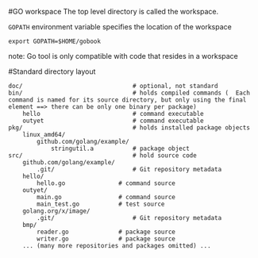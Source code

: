 #GO workspace
The top level directory is called the workspace.

`GOPATH` environment variable specifies the location of the workspace
```shell
export GOPATH=$HOME/gobook
```

note: Go tool is only compatible with code that resides in a workspace

#Standard directory layout
```
doc/                               # optional, not standard
bin/                               # holds compiled commands (  Each command is named for its source directory, but only using the final element ==> there can be only one binary per package)
    hello                          # command executable
    outyet                         # command executable
pkg/                               # holds installed package objects
    linux_amd64/
        github.com/golang/example/
            stringutil.a           # package object
src/                               # hold source code 
    github.com/golang/example/
        .git/                      # Git repository metadata
	hello/
	    hello.go               # command source
	outyet/
	    main.go                # command source
	    main_test.go           # test source
    golang.org/x/image/
        .git/                      # Git repository metadata
	bmp/
	    reader.go              # package source
	    writer.go              # package source
    ... (many more repositories and packages omitted) ...
```            
